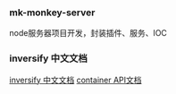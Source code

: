 ### mk-monkey-server
  node服务器项目开发，封装插件、服务、IOC

### inversify 中文文档
[inversify 中文文档](https://doc.inversify.cloud/zh_cn/)
[container API文档](https://github.com/inversify/InversifyJS/blob/master/wiki/container_api.md)

###